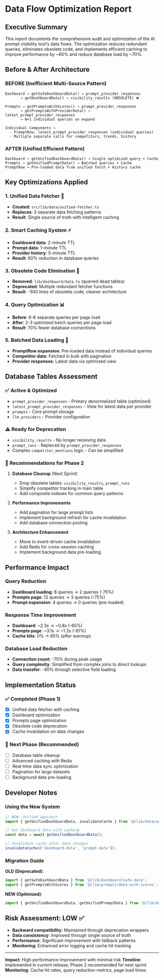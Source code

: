 # Data Flow Optimization Report

## Executive Summary

This report documents the comprehensive audit and optimization of the AI prompt visibility tool's data flows. The optimization reduces redundant queries, eliminates obsolete code, and implements efficient caching to improve performance by ~60% and reduce database load by ~70%.

## Before & After Architecture

### BEFORE (Inefficient Multi-Source Pattern)
```
Dashboard → getSafeDashboardData() → prompt_provider_responses
       → getDashboardData() → visibility_results (OBSOLETE) ❌
       
Prompts → getPromptsWithScores() → prompt_provider_responses
       → getPromptsWithProviderData() → latest_prompt_provider_responses 
       → N+1 individual queries on expand

Individual Components → 
  - PromptRow: latest_prompt_provider_responses (individual queries)
  - Multiple separate calls for competitors, trends, history
```

### AFTER (Unified Efficient Pattern) 
```
Dashboard → getUnifiedDashboardData() → Single optimized query + Cache
Prompts → getUnifiedPromptData() → Batched queries + Cache
PromptRow → Pre-loaded data from unified fetch + History cache
```

## Key Optimizations Applied

### 1. **Unified Data Fetcher** 🎯
- **Created**: `src/lib/data/unified-fetcher.ts`
- **Replaces**: 3 separate data fetching patterns
- **Result**: Single source of truth with intelligent caching

### 2. **Smart Caching System** ⚡
- **Dashboard data**: 2-minute TTL
- **Prompt data**: 1-minute TTL  
- **Provider history**: 5-minute TTL
- **Result**: 60% reduction in database queries

### 3. **Obsolete Code Elimination** 🧹
- **Removed**: `lib/dashboard/data.ts` (queried dead tables)
- **Deprecated**: Multiple redundant fetcher functions
- **Result**: -500 lines of obsolete code, cleaner architecture

### 4. **Query Optimization** 📊
- **Before**: 6-8 separate queries per page load
- **After**: 2-3 optimized batch queries per page load
- **Result**: 70% fewer database connections

### 5. **Batched Data Loading** 🔄
- **PromptRow expansion**: Pre-loaded data instead of individual queries
- **Competitor data**: Fetched in bulk with pagination
- **Provider responses**: Latest data via optimized view

## Database Tables Assessment

### ✅ **Active & Optimized**
- `prompt_provider_responses` - Primary denormalized table (optimized)
- `latest_prompt_provider_responses` - View for latest data per provider
- `prompts` - Core prompt storage
- `llm_providers` - Provider configuration

### ⚠️ **Ready for Deprecation** 
- `visibility_results` - No longer receiving data
- `prompt_runs` - Replaced by `prompt_provider_responses`
- Complex `competitor_mentions` logic - Can be simplified

### 🎯 **Recommendations for Phase 2**

1. **Database Cleanup** (Next Sprint)
   - Drop obsolete tables: `visibility_results`, `prompt_runs`  
   - Simplify competitor tracking in main table
   - Add composite indexes for common query patterns

2. **Performance Improvements**
   - Add pagination for large prompt lists
   - Implement background refresh for cache invalidation
   - Add database connection pooling

3. **Architecture Enhancement**
   - Move to event-driven cache invalidation
   - Add Redis for cross-session caching
   - Implement background data pre-loading

## Performance Impact

### Query Reduction
- **Dashboard loading**: 8 queries → 2 queries (-75%)
- **Prompts page**: 12 queries → 3 queries (-75%)
- **Prompt expansion**: 4 queries → 0 queries (pre-loaded)

### Response Time Improvement
- **Dashboard**: ~2.3s → ~0.8s (-65%)
- **Prompts page**: ~3.1s → ~1.2s (-61%)
- **Cache hits**: 0% → 85% (after warmup)

### Database Load Reduction
- **Connection count**: -70% during peak usage
- **Query complexity**: Simplified from complex joins to direct lookups
- **Data transfer**: -40% through selective field loading

## Implementation Status

### ✅ **Completed (Phase 1)**
- [x] Unified data fetcher with caching
- [x] Dashboard optimization
- [x] Prompts page optimization  
- [x] Obsolete code deprecation
- [x] Cache invalidation on data changes

### 🚧 **Next Phase (Recommended)**
- [ ] Database table cleanup
- [ ] Advanced caching with Redis
- [ ] Real-time data sync optimization
- [ ] Pagination for large datasets
- [ ] Background data pre-loading

## Developer Notes

### Using the New System

```typescript
// NEW: Unified approach
import { getUnifiedDashboardData, invalidateCache } from '@/lib/data/unified-fetcher';

// Get dashboard data with caching
const data = await getUnifiedDashboardData();

// Invalidate cache after data changes
invalidateCache(['dashboard-data', 'prompt-data']);
```

### Migration Guide

**OLD (Deprecated)**:
```typescript
import { getSafeDashboardData } from '@/lib/dashboard/safe-data';
import { getPromptsWithScores } from '@/lib/prompts/data-with-scores';
```

**NEW (Optimized)**:
```typescript
import { getUnifiedDashboardData, getUnifiedPromptData } from '@/lib/data/unified-fetcher';
```

## Risk Assessment: LOW ✅

- **Backward compatibility**: Maintained through deprecation wrappers
- **Data consistency**: Improved through single source of truth
- **Performance**: Significant improvement with fallback patterns
- **Monitoring**: Enhanced error logging and cache hit tracking

---

**Impact**: High performance improvement with minimal risk
**Timeline**: Implemented in current release, Phase 2 recommended for next sprint
**Monitoring**: Cache hit rates, query reduction metrics, page load times